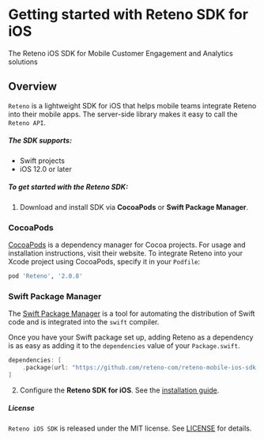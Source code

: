 # Getting started with Reteno SDK for iOS

The Reteno iOS SDK for Mobile Customer Engagement and Analytics solutions

## Overview

`Reteno` is a lightweight SDK for iOS that helps mobile teams integrate Reteno into their mobile apps. The server-side library makes it easy to call the `Reteno API`.

##### The SDK supports:

- Swift projects
- iOS 12.0 or later

##### To get started with the  Reteno SDK:

1. Download and install SDK via **CocoaPods** or **Swift Package Manager**.

### CocoaPods

[CocoaPods](https://cocoapods.org) is a dependency manager for Cocoa projects. For usage and installation instructions, visit their website. To integrate Reteno into your Xcode project using CocoaPods, specify it in your `Podfile`:

```ruby
pod 'Reteno', '2.0.8'
```

### Swift Package Manager

The [Swift Package Manager](https://swift.org/package-manager/) is a tool for automating the distribution of Swift code and is integrated into the `swift` compiler. 

Once you have your Swift package set up, adding Reteno as a dependency is as easy as adding it to the `dependencies` value of your `Package.swift`.

```swift
dependencies: [
    .package(url: "https://github.com/reteno-com/reteno-mobile-ios-sdk.git", .upToNextMajor(from: "2.0.8"))
]
```

2. Configure the **Reteno SDK for iOS**. See the [installation guide](https://docs.reteno.com/reference/ios#setting-up-the-sdk).

##### License

`Reteno iOS SDK` is released under the MIT license. See [LICENSE](https://github.com/reteno-com/reteno-mobile-ios-sdk/blob/main/LICENSE) for details.
